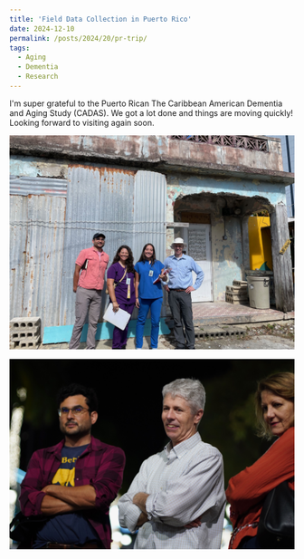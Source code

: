 ```yaml
---
title: 'Field Data Collection in Puerto Rico'
date: 2024-12-10
permalink: /posts/2024/20/pr-trip/
tags:
  - Aging
  - Dementia
  - Research
---
```


I'm super grateful to the Puerto Rican The Caribbean American Dementia and Aging Study (CADAS). We got a lot done and things are moving quickly! Looking forward to visiting again soon. 

![Door Knocking](/images/IMG_7649.jpeg)

![Power Pose](/images/DSC02062.jpeg)